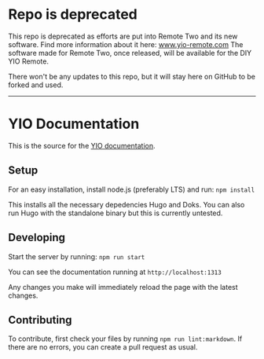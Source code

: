 # Repo is deprecated
This repo is deprecated as efforts are put into Remote Two and its new software. Find more information about it here: www.yio-remote.com The software made for Remote Two, once released, will be available for the DIY YIO Remote.

There won't be any updates to this repo, but it will stay here on GitHub to be forked and used.

---

# YIO Documentation

This is the source for the [YIO documentation](https://yio-remote.github.io/documentation).

## Setup

For an easy installation, install node.js (preferably LTS) and run:
`npm install`

This installs all the necessary depedencies Hugo and Doks.
You can also run Hugo with the standalone binary but this is currently untested.

## Developing

Start the server by running:
`npm run start`

You can see the documentation running at `http://localhost:1313`

Any changes you make will immediately reload the page with the latest changes.

## Contributing

To contribute, first check your files by running `npm run lint:markdown`.
If there are no errors, you can create a pull request as usual.
